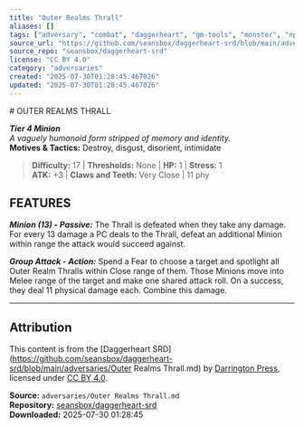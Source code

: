 ```yaml
---
title: "Outer Realms Thrall"
aliases: []
tags: ["adversary", "combat", "daggerheart", "gm-tools", "monster", "npc", "reference", "srd", "ttrpg"]
source_url: "https://github.com/seansbox/daggerheart-srd/blob/main/adversaries/Outer Realms Thrall.md"
source_repo: "seansbox/daggerheart-srd"
license: "CC BY 4.0"
category: "adversaries"
created: "2025-07-30T01:28:45.467026"
updated: "2025-07-30T01:28:45.467026"
---
```


﻿# OUTER REALMS THRALL

***Tier 4 Minion***  
*A vaguely humanoid form stripped of memory and identity.*  
**Motives & Tactics:** Destroy, disgust, disorient, intimidate

> **Difficulty:** 17 | **Thresholds:** None | **HP:** 1 | **Stress:** 1  
> **ATK:** +3 | **Claws and Teeth:** Very Close | 11 phy  

## FEATURES

***Minion (13) - Passive:*** The Thrall is defeated when they take any damage. For every 13 damage a PC deals to the Thrall, defeat an additional Minion within range the attack would succeed against.

***Group Attack - Action:*** Spend a Fear to choose a target and spotlight all Outer Realm Thralls within Close range of them. Those Minions move into Melee range of the target and make one shared attack roll. On a success, they deal 11 physical damage each. Combine this damage.

---

## Attribution

This content is from the [Daggerheart SRD](https://github.com/seansbox/daggerheart-srd/blob/main/adversaries/Outer Realms Thrall.md) by [Darrington Press](https://darringtonpress.com/), licensed under [CC BY 4.0](https://creativecommons.org/licenses/by/4.0/).

**Source:** `adversaries/Outer Realms Thrall.md`  
**Repository:** [seansbox/daggerheart-srd](https://github.com/seansbox/daggerheart-srd)  
**Downloaded:** 2025-07-30 01:28:45

